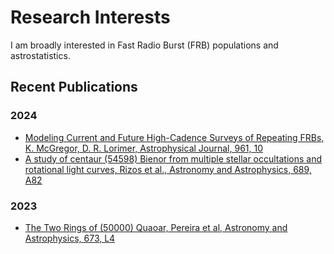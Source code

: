 # Research Interests

I am broadly interested in Fast Radio Burst (FRB) populations and astrostatistics.

## Recent Publications

### 2024
- [Modeling Current and Future High-Cadence Surveys of Repeating FRBs, K. McGregor, D. R. Lorimer, Astrophysical Journal, 961, 10](https://arxiv.org/abs/2309.11522)
- [A study of centaur (54598) Bienor from multiple stellar occultations and rotational light curves, Rizos et al., Astronomy and Astrophysics, 689, A82](https://arxiv.org/abs/2405.17235)
### 2023
- [The Two Rings of (50000) Quaoar, Pereira et al, Astronomy and Astrophysics, 673, L4](https://arxiv.org/abs/2304.09237)

